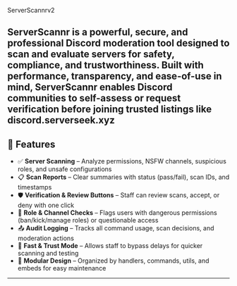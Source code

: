 ServerScannrv2

ServerScannr is a powerful, secure, and professional Discord moderation tool designed to scan and evaluate servers for safety, compliance, and trustworthiness. 
Built with performance, transparency, and ease-of-use in mind, ServerScannr enables Discord communities to self-assess or request verification before joining trusted listings like discord.serverseek.xyz
---

## 🔧 Features

- ✅ **Server Scanning** – Analyze permissions, NSFW channels, suspicious roles, and unsafe configurations
- 📋 **Scan Reports** – Clear summaries with status (pass/fail), scan IDs, and timestamps
- 🛡️ **Verification & Review Buttons** – Staff can review scans, accept, or deny with one click
- 📌 **Role & Channel Checks** – Flags users with dangerous permissions (ban/kick/manage roles) or questionable access
- 📤 **Audit Logging** – Tracks all command usage, scan decisions, and moderation actions
- 🚀 **Fast & Trust Mode** – Allows staff to bypass delays for quicker scanning and testing
- 📂 **Modular Design** – Organized by handlers, commands, utils, and embeds for easy maintenance

---
